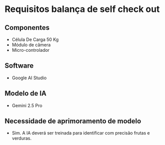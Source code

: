 # Requisitos balança de self check out
## Componentes
- Célula De Carga 50 Kg
- Módulo de câmera
- Micro-controlador
## Software
- Google AI Studio
## Modelo de IA
- Gemini 2.5 Pro
## Necessidade de aprimoramento de modelo
- Sim. A IA deverá ser treinada para identificar com precisão frutas e verduras.
